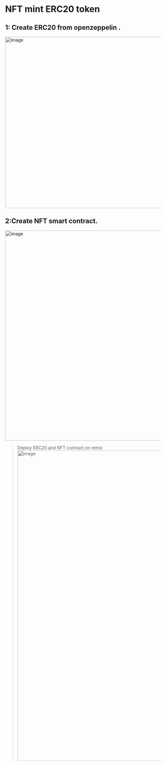 # NFT mint ERC20 token

## 1: Create ERC20 from openzeppelin .

<img width="553" alt="image" src="https://github.com/knowledgeAlan/NFT-mint-ERC20Token/assets/5988231/535a1b5b-af62-4277-b8d2-d0c49221f95a">


 ## 2:Create NFT smart contract.

 <img width="678" alt="image" src="https://github.com/knowledgeAlan/NFT-mint-ERC20Token/assets/5988231/def1e160-794f-4f74-976b-8ab8675b3020">

 > Deploy ERC20 and NFT contract on remix
> <img width="1002" alt="image" src="https://github.com/knowledgeAlan/NFT-mint-ERC20Token/assets/5988231/819431a8-7c0b-4bb8-abd1-1fc9ff7e978d">
